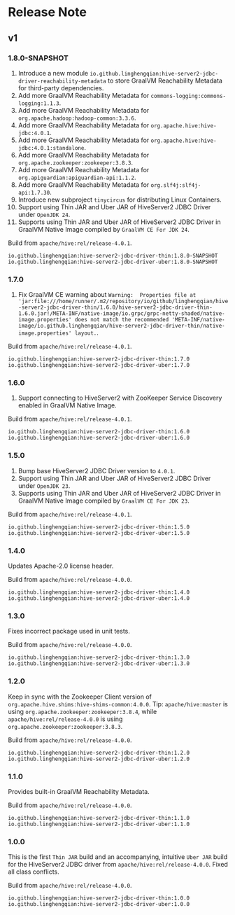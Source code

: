# Release Note

## v1

### 1.8.0-SNAPSHOT

1. Introduce a new module `io.github.linghengqian:hive-server2-jdbc-driver-reachability-metadata` to store GraalVM Reachability Metadata for third-party dependencies.
2. Add more GraalVM Reachability Metadata for `commons-logging:commons-logging:1.1.3`.
3. Add more GraalVM Reachability Metadata for `org.apache.hadoop:hadoop-common:3.3.6`.
4. Add more GraalVM Reachability Metadata for `org.apache.hive:hive-jdbc:4.0.1`.
5. Add more GraalVM Reachability Metadata for `org.apache.hive:hive-jdbc:4.0.1:standalone`.
6. Add more GraalVM Reachability Metadata for `org.apache.zookeeper:zookeeper:3.8.3`.
7. Add more GraalVM Reachability Metadata for `org.apiguardian:apiguardian-api:1.1.2`.
8. Add more GraalVM Reachability Metadata for `org.slf4j:slf4j-api:1.7.30`.
9. Introduce new subproject `tinycircus` for distributing Linux Containers.
10. Support using Thin JAR and Uber JAR of HiveServer2 JDBC Driver under `OpenJDK 24`.
11. Supports using Thin JAR and Uber JAR of HiveServer2 JDBC Driver in GraalVM Native Image compiled by `GraalVM CE For JDK 24`.

Build from `apache/hive:rel/release-4.0.1`.

```
io.github.linghengqian:hive-server2-jdbc-driver-thin:1.8.0-SNAPSHOT
io.github.linghengqian:hive-server2-jdbc-driver-uber:1.8.0-SNAPSHOT
```

### 1.7.0

1. Fix GraalVM CE warning about
`Warning:  Properties file at 'jar:file:///home/runner/.m2/repository/io/github/linghengqian/hive-server2-jdbc-driver-thin/1.6.0/hive-server2-jdbc-driver-thin-1.6.0.jar!/META-INF/native-image/io.grpc/grpc-netty-shaded/native-image.properties' does not match the recommended 'META-INF/native-image/io.github.linghengqian/hive-server2-jdbc-driver-thin/native-image.properties' layout.`.

Build from `apache/hive:rel/release-4.0.1`.

```
io.github.linghengqian:hive-server2-jdbc-driver-thin:1.7.0
io.github.linghengqian:hive-server2-jdbc-driver-uber:1.7.0
```

### 1.6.0

1. Support connecting to HiveServer2 with ZooKeeper Service Discovery enabled in GraalVM Native Image.

Build from `apache/hive:rel/release-4.0.1`.

```
io.github.linghengqian:hive-server2-jdbc-driver-thin:1.6.0
io.github.linghengqian:hive-server2-jdbc-driver-uber:1.6.0
```

### 1.5.0

1. Bump base HiveServer2 JDBC Driver version to `4.0.1`.
2. Support using Thin JAR and Uber JAR of HiveServer2 JDBC Driver under `OpenJDK 23`.
3. Supports using Thin JAR and Uber JAR of HiveServer2 JDBC Driver in GraalVM Native Image compiled by `GraalVM CE For JDK 23`.

Build from `apache/hive:rel/release-4.0.1`.

```
io.github.linghengqian:hive-server2-jdbc-driver-thin:1.5.0
io.github.linghengqian:hive-server2-jdbc-driver-uber:1.5.0
```

### 1.4.0

Updates Apache-2.0 license header.

Build from `apache/hive:rel/release-4.0.0`.

```
io.github.linghengqian:hive-server2-jdbc-driver-thin:1.4.0
io.github.linghengqian:hive-server2-jdbc-driver-uber:1.4.0
```

### 1.3.0

Fixes incorrect package used in unit tests.

Build from `apache/hive:rel/release-4.0.0`.

```
io.github.linghengqian:hive-server2-jdbc-driver-thin:1.3.0
io.github.linghengqian:hive-server2-jdbc-driver-uber:1.3.0
```

### 1.2.0

Keep in sync with the Zookeeper Client version of `org.apache.hive.shims:hive-shims-common:4.0.0`.
Tip: `apache/hive:master` is using `org.apache.zookeeper:zookeeper:3.8.4`,
while `apache/hive:rel/release-4.0.0` is using `org.apache.zookeeper:zookeeper:3.8.3`.

Build from `apache/hive:rel/release-4.0.0`.

```
io.github.linghengqian:hive-server2-jdbc-driver-thin:1.2.0
io.github.linghengqian:hive-server2-jdbc-driver-uber:1.2.0
```

### 1.1.0

Provides built-in GraalVM Reachability Metadata.

Build from `apache/hive:rel/release-4.0.0`.

```
io.github.linghengqian:hive-server2-jdbc-driver-thin:1.1.0
io.github.linghengqian:hive-server2-jdbc-driver-uber:1.1.0
```

### 1.0.0

This is the first `Thin JAR` build and an accompanying, intuitive `Uber JAR` build for the HiveServer2 JDBC driver from
`apache/hive:rel/release-4.0.0`.
Fixed all class conflicts.

Build from `apache/hive:rel/release-4.0.0`.

```
io.github.linghengqian:hive-server2-jdbc-driver-thin:1.0.0
io.github.linghengqian:hive-server2-jdbc-driver-uber:1.0.0
```
